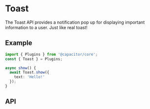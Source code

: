 <plugin-platforms platforms="pwa,ios,android,electron"></plugin-platforms>

# Toast

The Toast API provides a notification pop up for displaying important information to a user. Just like real toast!

<plugin-api index="true" name="toast"></plugin-api>

## Example

```typescript
import { Plugins } from '@capacitor/core';
const { Toast } = Plugins;

async show() {
  await Toast.show({
    text: 'Hello!'
  });
}
```

## API

<plugin-api name="toast"></plugin-api>